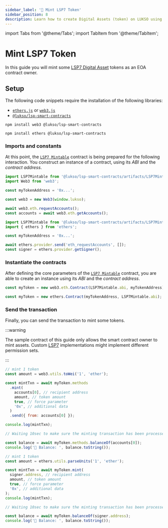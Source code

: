 ```yaml
---
sidebar_label: '💽 Mint LSP7 Token'
sidebar_position: 8
description: Learn how to create Digital Assets (token) on LUKSO using the LSP7 standard.
---
```


import Tabs from '@theme/Tabs';
import TabItem from '@theme/TabItem';

# Mint LSP7 Token

In this guide you will mint some [LSP7 Digital Asset](../../standards/tokens/LSP7-Digital-Asset.md) tokens as an EOA contract owner.

## Setup

The following code snippets require the installation of the following libraries:

- [`ethers.js`](https://github.com/ethers-io/ethers.js/) or [`web3.js`](https://www.npmjs.com/package/web3)
- [`@lukso/lsp-smart-contracts`](https://github.com/lukso-network/lsp-smart-contracts/)

<Tabs groupId="web3-lib">
  <TabItem value="web3js" label="web3.js">

```shell
npm install web3 @lukso/lsp-smart-contracts
```

  </TabItem>
  <TabItem value="ethersjs" label="ethers.js">

```shell
npm install ethers @lukso/lsp-smart-contracts
```

  </TabItem>
</Tabs>

### Imports and constants

At this point, the [`LSP7 Mintable`](../../contracts/contracts/LSP7DigitalAsset/presets/LSP7Mintable.md) contract is being prepared for the following interaction. You construct an instance of a contract, using its _ABI_ and the _contract address_.

<Tabs groupId="web3-lib">
  <TabItem value="web3js" label="web3.js">

```javascript title="web3.js"
import LSP7Mintable from '@lukso/lsp-smart-contracts/artifacts/LSP7Mintable.json';
import Web3 from 'web3';

const myTokenAddress = '0x...';

const web3 = new Web3(window.lukso);

await web3.eth.requestAccounts();
const accounts = await web3.eth.getAccounts();
```

  </TabItem>
  <TabItem value="ethersjs" label="ethers.js">

```javascript title="ethers.js"
import LSP7Mintable from '@lukso/lsp-smart-contracts/artifacts/LSP7Mintable.json';
import { ethers } from 'ethers';

const myTokenAddress = '0x...';

await ethers.provider.send('eth_requestAccounts', []);
const signer = ethers.provider.getSigner();
```

  </TabItem>
</Tabs>

### Instantiate the contracts

After defining the core parameters of the [`LSP7 Mintable`](../../contracts/contracts/LSP7DigitalAsset/presets/LSP7Mintable.md) contract, you are able to create an instance using its _ABI_ and the _contract address_.

<Tabs groupId="web3-lib">
  <TabItem value="web3js" label="web3.js">

```javascript title="web3.js"
const myToken = new web3.eth.Contract(LSP7Mintable.abi, myTokenAddress);
```

  </TabItem>
  <TabItem value="ethersjs" label="ethers.js">

```javascript title="ethers.js"
const myToken = new ethers.Contract(myTokenAddress, LSP7Mintable.abi);
```

  </TabItem>
</Tabs>

### Send the transaction

Finally, you can send the transaction to mint some tokens.

:::warning

The sample contract of this guide only allows the smart contract owner to mint assets. Custom [LSP7](../../standards/tokens/LSP7-Digital-Asset.md) implementations might implement different permission sets.

:::

<Tabs groupId="web3-lib">
  <TabItem value="web3js" label="web3.js">

```javascript title="web3.js"
// mint 1 token
const amount = web3.utils.toWei('1', 'ether');

const mintTxn = await myToken.methods
  .mint(
    accounts[0], // recipient address
    amount, // token amount
    true, // force parameter
    '0x', // additional data
  )
  .send({ from: accounts[0] });

console.log(mintTxn);

// Waiting 10sec to make sure the minting transaction has been processed

const balance = await myToken.methods.balanceOf(accounts[0]);
console.log('🏦 Balance: ', balance.toString());
```

  </TabItem>
  <TabItem value="ethersjs" label="ethers.js">

```javascript title="ethers.js"
// mint 1 token
const amount = ethers.utils.parseUnits('1', 'ether');

const mintTxn = await myToken.mint(
  signer.address, // recipient address
  amount, // token amount
  true, // force parameter
  '0x', // additional data
);
console.log(mintTxn);

// Waiting 10sec to make sure the minting transaction has been processed

const balance = await myToken.balanceOf(signer.address);
console.log('🏦 Balance: ', balance.toString());
```

  </TabItem>
</Tabs>
